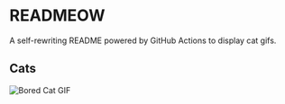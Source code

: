 # READMEOW

A self-rewriting README powered by GitHub Actions to display cat gifs.

## Cats

![Bored Cat GIF](https://media4.giphy.com/media/mlvseq9yvZhba/200.gif?cid=9acd02dahik2dafzy61blhgg2vnmrcv7pvofvp5yow3tbfz0&ep=v1_gifs_search&rid=200.gif&ct=g)
